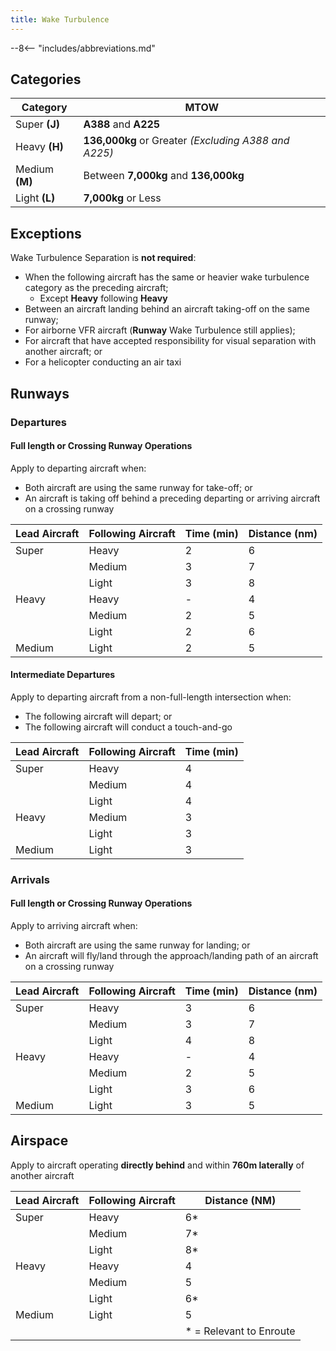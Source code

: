 ```yaml
---
title: Wake Turbulence
---
```


--8<-- "includes/abbreviations.md"

## Categories

| Category | MTOW |
| ------------- | ------------------ |
| Super **(J)** | **A388** and **A225** |
| Heavy **(H)** | **136,000kg** or Greater *(Excluding A388 and A225)* |
| Medium **(M)** | Between **7,000kg** and **136,000kg** |
| Light **(L)** | **7,000kg** or Less |

## Exceptions
Wake Turbulence Separation is **not required**:

- When the following aircraft has the same or heavier wake turbulence category as the preceding aircraft;
    - Except **Heavy** following **Heavy**
- Between an aircraft landing behind an aircraft taking-off on the same runway;
- For airborne VFR aircraft (**Runway** Wake Turbulence still applies);
- For aircraft that have accepted responsibility for visual separation with another aircraft; or
- For a helicopter conducting an air taxi

## Runways
### Departures
#### Full length or Crossing Runway Operations
Apply to departing aircraft when:

- Both aircraft are using the same runway for take-off; or
- An aircraft is taking off behind a preceding departing or arriving
aircraft on a crossing runway

| Lead Aircraft | Following Aircraft | Time (min) | Distance (nm)|
| ------------- | ------------------ | ---------- | ---------- |
| Super | Heavy | 2 | 6 |
|  | Medium | 3 | 7 |
|  | Light | 3 | 8 |
| Heavy | Heavy | - | 4 |
|  | Medium | 2 | 5 |
|  | Light | 2 | 6 |
| Medium | Light | 2 | 5 |

#### Intermediate Departures
Apply to departing aircraft from a non-full-length intersection when:

- The following aircraft will depart; or
- The following aircraft will conduct a touch-and-go

| Lead Aircraft | Following Aircraft | Time (min) |
| ------------- | ------------------ | ---------- |
| Super | Heavy | 4 |
|  | Medium | 4 |
|  | Light | 4 |
| Heavy | Medium | 3 |
|  | Light | 3 |
| Medium | Light | 3 |

### Arrivals
#### Full length or Crossing Runway Operations
Apply to arriving aircraft when:

- Both aircraft are using the same runway for landing; or
- An aircraft will fly/land through the approach/landing path of an aircraft on a crossing runway

| Lead Aircraft | Following Aircraft | Time (min) | Distance (nm)|
| ------------- | ------------------ | ---------- | ---------- |
| Super | Heavy | 3 | 6 |
|  | Medium | 3 | 7 |
|  | Light | 4 | 8 |
| Heavy | Heavy | - | 4 |
|  | Medium | 2 | 5 |
|  | Light | 3 | 6 |
| Medium | Light | 3 | 5 |

## Airspace
Apply to aircraft operating **directly behind** and within **760m laterally** of another aircraft

| Lead Aircraft | Following Aircraft | Distance (NM) |
| ------------- | ------------------ | ------------- |
| Super | Heavy | 6* | 
|  | Medium | 7* |
|  | Light | 8* |
| Heavy | Heavy | 4 |
|  | Medium | 5 |
|  | Light | 6* |
| Medium | Light | 5 |
|  |  | * = Relevant to Enroute |